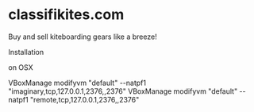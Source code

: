 # classifikites.com
Buy and sell kiteboarding gears like a breeze!

Installation

on OSX

VBoxManage modifyvm "default" --natpf1 "imaginary,tcp,127.0.0.1,2376,,2376"
VBoxManage modifyvm "default" --natpf1 "remote,tcp,127.0.0.1,2376,,2376"
